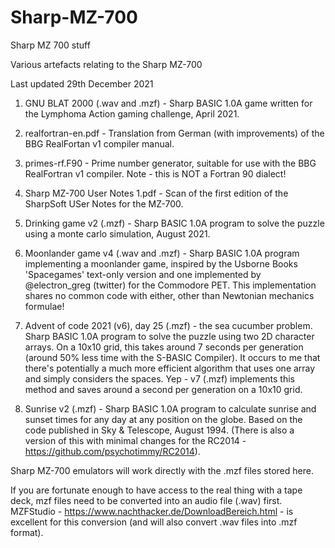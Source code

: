 # Sharp-MZ-700
Sharp MZ 700 stuff

Various artefacts relating to the Sharp MZ-700

Last updated 29th December 2021

1. GNU BLAT 2000 (.wav and .mzf) - Sharp BASIC 1.0A game written for the Lymphoma Action gaming challenge, April 2021.

2. realfortran-en.pdf - Translation from German (with improvements) of the BBG RealFortan v1 compiler manual.

3. primes-rf.F90 - Prime number generator, suitable for use with the BBG RealFortran v1 compiler. Note - this is NOT a Fortran 90 dialect!

4. Sharp MZ-700 User Notes 1.pdf - Scan of the first edition of the SharpSoft USer Notes for the MZ-700.

5. Drinking game v2 (.mzf) - Sharp BASIC 1.0A program to solve the puzzle using a monte carlo simulation, August 2021.

6. Moonlander game v4 (.wav and .mzf) - Sharp BASIC 1.0A program implementing a moonlander game, inspired by the Usborne Books 'Spacegames' text-only version and one 
   implemented by @electron_greg (twitter) for the Commodore PET. This implementation shares no common code with either, other than Newtonian mechanics formulae!

7. Advent of code 2021 (v6), day 25 (.mzf) - the sea cucumber problem. Sharp BASIC 1.0A program to solve the puzzle using two 2D character arrays. On a 10x10 grid, this 
   takes around 7 seconds per generation (around 50% less time with the S-BASIC Compiler). It occurs to me that there's potentially a much more efficient algorithm 
   that uses one array and simply considers the spaces. Yep - v7 (.mzf) implements this method and saves around a second per generation on a 10x10 grid. 

8. Sunrise v2 (.mzf) - Sharp BASIC 1.0A program to calculate sunrise and sunset times for any day at any position on the globe. Based on the code published in 
   Sky & Telescope, August 1994. (There is also a version of this with minimal changes for the RC2014 - https://github.com/psychotimmy/RC2014). 

Sharp MZ-700 emulators will work directly with the .mzf files stored here.

If you are fortunate enough to have access to the real thing with a tape deck, mzf files need to be converted into an audio file (.wav) first. MZFStudio - https://www.nachthacker.de/DownloadBereich.html - is excellent for this conversion (and will also convert .wav files into .mzf format).
